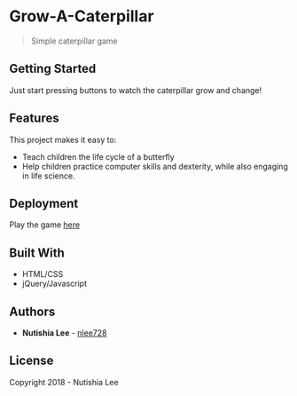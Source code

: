 # Grow-A-Caterpillar
> Simple caterpillar game

## Getting Started

Just start pressing buttons to watch the caterpillar grow and change!


## Features

This project makes it easy to:
* Teach children the life cycle of a butterfly
* Help children practice computer skills and dexterity, while also engaging in life science.


## Deployment

Play the game [here](https://github.com/nlee728/Grow-A-Caterpillar)

## Built With

* HTML/CSS
* jQuery/Javascript

## Authors

* **Nutishia Lee** - [nlee728](https://github.com/nlee728)

## License

Copyright 2018 - Nutishia Lee
